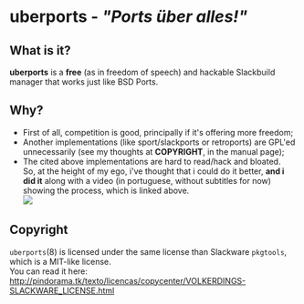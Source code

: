# uberports - *"Ports über alles!"*

## What is it?
**uberports** is a **free** (as in freedom of speech) and hackable Slackbuild manager that works just like BSD Ports.  

## Why?
- First of all, competition is good, principally if it's offering more freedom;  
- Another implementations (like sport/slackports or retroports) are GPL'ed unnecessarily (see my thoughts at **COPYRIGHT**, in the manual page);  
- The cited above implementations are hard to read/hack and bloated.  
So, at the height of my ego, i've thought that i could do it better, __and i did it__ along with a video (in portuguese, without subtitles for now) showing the process, which is linked above.  
[![](http://img.youtube.com/vi/lm-B2qecsCI/0.jpg)](http://www.youtube.com/watch?v=lm-B2qecsCI "")

## Copyright
`uberports`(8) is licensed under the same license than Slackware `pkgtools`, which is a MIT-like license.  
You can read it here: http://pindorama.tk/texto/licencas/copycenter/VOLKERDINGS-SLACKWARE_LICENSE.html
